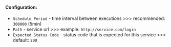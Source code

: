 #### Configuration:
* `Schedule Period` - time interval between executions >>> recommended: `300000` (5min)
* `Path` - service url >>> example: `http://service.com/login`
* `Expected Status Code` - status code that is expected for this service >>> default: `200`